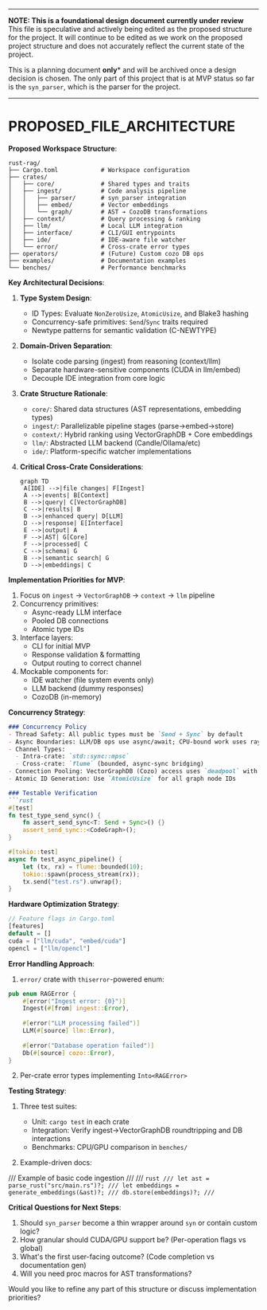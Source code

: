 
-----

**NOTE: This is a foundational design document currently under review**
This file is speculative and actively being edited as the proposed
structure for the project. It will continue to be edited as we work on the
proposed project structure and does not accurately reflect the current state of
the project.

This is a planning document **only*** and will be archived once a design
decision is chosen. The only part of this project that is at MVP status so far
is the `syn_parser`, which is the parser for the project.

-----

# PROPOSED_FILE_ARCHITECTURE

**Proposed Workspace Structure**:
```
rust-rag/
├── Cargo.toml            # Workspace configuration
├── crates/
│   ├── core/             # Shared types and traits
│   ├── ingest/           # Code analysis pipeline
│   │   ├── parser/       # syn_parser integration
│   │   ├── embed/        # Vector embeddings 
│   │   └── graph/        # AST ➔ CozoDB transformations
│   ├── context/          # Query processing & ranking
│   ├── llm/              # Local LLM integration
│   ├── interface/        # CLI/GUI entrypoints
│   ├── ide/              # IDE-aware file watcher
│   └── error/            # Cross-crate error types
├── operators/            # (Future) Custom cozo DB ops
├── examples/             # Documentation examples
└── benches/              # Performance benchmarks
```

**Key Architectural Decisions**:

1. **Type System Design**:
   - ID Types: Evaluate `NonZeroUsize`, `AtomicUsize`, and Blake3 hashing
   - Concurrency-safe primitives: `Send`/`Sync` traits required
   - Newtype patterns for semantic validation (C-NEWTYPE)

2. **Domain-Driven Separation**:
   - Isolate code parsing (ingest) from reasoning (context/llm)
   - Separate hardware-sensitive components (CUDA in llm/embed)
   - Decouple IDE integration from core logic

2. **Crate Structure Rationale**:
   - `core/`: Shared data structures (AST representations, embedding types)
   - `ingest/`: Parallelizable pipeline stages (parse→embed→store)
   - `context/`: Hybrid ranking using VectorGraphDB + Core embeddings
   - `llm/`: Abstracted LLM backend (Candle/Ollama/etc)
   - `ide/`: Platform-specific watcher implementations

3. **Critical Cross-Crate Considerations**:
   ```mermaid
   graph TD
    A[IDE] -->|file changes| F[Ingest]
    A -->|events| B[Context]
    B -->|query| C[VectorGraphDB]
    C -->|results| B
    B -->|enhanced query| D[LLM]
    D -->|response| E[Interface]
    E -->|output| A
    F -->|AST| G[Core]
    F -->|processed| C
    C -->|schema| G
    B -->|semantic search| G
    D -->|embeddings| C
   ```

 **Implementation Priorities for MVP**:
1. Focus on `ingest` → `VectorGraphDB` → `context` → `llm` pipeline
2. Concurrency primitives:
   - Async-ready LLM interface
   - Pooled DB connections
   - Atomic type IDs
3. Interface layers:
   - CLI for initial MVP
   - Response validation & formatting
   - Output routing to correct channel
4. Mockable components for:
   - IDE watcher (file system events only)
   - LLM backend (dummy responses)
   - CozoDB (in-memory)

**Concurrency Strategy**:
```markdown
### Concurrency Policy
- Thread Safety: All public types must be `Send + Sync` by default
- Async Boundaries: LLM/DB ops use async/await; CPU-bound work uses rayon
- Channel Types: 
  - Intra-crate: `std::sync::mpsc` 
  - Cross-crate: `flume` (bounded, async-sync bridging)
- Connection Pooling: VectorGraphDB (Cozo) access uses `deadpool` with LRU cache
- Atomic ID Generation: Use `AtomicUsize` for all graph node IDs

### Testable Verification
```rust
#[test]
fn test_type_send_sync() {
    fn assert_send_sync<T: Send + Sync>() {}
    assert_send_sync::<CodeGraph>();
}

#[tokio::test]
async fn test_async_pipeline() {
    let (tx, rx) = flume::bounded(10);
    tokio::spawn(process_stream(rx));
    tx.send("test.rs").unwrap();
}
```

**Hardware Optimization Strategy**:
```rust
// Feature flags in Cargo.toml
[features]
default = []
cuda = ["llm/cuda", "embed/cuda"]
opencl = ["llm/opencl"]
```

**Error Handling Approach**:
1. `error/` crate with `thiserror`-powered enum:
```rust
pub enum RAGError {
    #[error("Ingest error: {0}")]
    Ingest(#[from] ingest::Error),
    
    #[error("LLM processing failed")]
    LLM(#[source] llm::Error),
    
    #[error("Database operation failed")]
    Db(#[source] cozo::Error),
}
```

2. Per-crate error types implementing `Into<RAGError>`

**Testing Strategy**:
1. Three test suites:
   - Unit: `cargo test` in each crate
   - Integration: Verify ingest→VectorGraphDB roundtripping and DB interactions
   - Benchmarks: CPU/GPU comparison in `benches/`
   
2. Example-driven docs:

/// Example of basic code ingestion
/// 
/// ```rust
/// let ast = parse_rust("src/main.rs")?;
/// let embeddings = generate_embeddings(&ast)?;
/// db.store(embeddings)?;
/// ```

**Critical Questions for Next Steps**:
1. Should `syn_parser` become a thin wrapper around `syn` or contain custom logic?
2. How granular should CUDA/GPU support be? (Per-operation flags vs global)
3. What's the first user-facing outcome? (Code completion vs documentation gen)
4. Will you need proc macros for AST transformations?

Would you like to refine any part of this structure or discuss implementation priorities?
```
